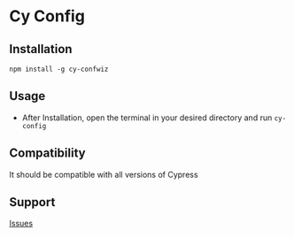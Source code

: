 # Cy Config

## Installation
`npm install -g cy-confwiz`

## Usage
 - After Installation, open the terminal in your desired directory and run `cy-config`

## Compatibility

It should be compatible with all versions of Cypress

## Support

[Issues](https://github.com/bhadmus/cy-config/issues)
